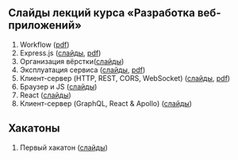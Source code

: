 ## Слайды лекций курса «Разработка веб-приложений»

1. Workflow ([pdf](https://github.com/urfu-2017/webdev-slides/files/1741040/default.pdf))
1. Express.js ([слайды](http://urfu-2017.github.io/webdev-slides/02-express/index.html), [pdf](02-express/index.pdf))
1. Организация вёрстки([слайды](http://urfu-2017.github.io/webdev-slides/03-bem/lection/index.html))
1. Эксплуатация сервиса ([слайды](http://urfu-2017.github.io/webdev-slides/04-operating/index.html), [pdf](04-operating/index.pdf))
1. Клиент-сервер (HTTP, REST, CORS, WebSocket) ([слайды](http://urfu-2017.github.io/webdev-slides/05-client-server/index.html), [pdf](05-client-server/index.pdf))
1. Браузер и JS ([слайды](http://urfu-2017.github.io/webdev-slides/06-browser-and-js/lection/index.html))
1. React ([слайды](http://urfu-2017.github.io/webdev-slides/07-react/index.html))
1. Клиент-сервер (GraphQL, React & Apollo) ([слайды](http://urfu-2017.github.io/webdev-slides/08-client-server/index.html))

## Хакатоны

1. Первый хакатон ([слайды](http://urfu-2017.github.io/webdev-slides/hackatone-01/index.html))
